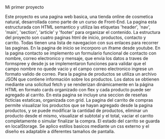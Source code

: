 Mi primer proyecto

Este proyecto es una pagina web basica, una tienda online de cosmetica natural, desarrollada como parte de un curso de Front-End.
La pagina esta estructurada con HTML semantico y utiliza las etiquetas 'header', 'nav', 'main', 'section', 'article' y 'footer' para organizar el contenido.
La estructura del proyecto son cuatro paginas html de inicio, productos, contacto y carrito. Todas tienen una lista de navegacion con sus enlaces para recorrer las paginas.
En la pagina de inicio se incorporo un iframe desde youtube.
En la pagina contacto se implemento un formulario funcional de contacto con nombre, correo electronico y mensaje, que envia los datos a traves de formspree y desde js se implementaron funciones para validar que el campo nombre no quede vacio y el campo correo electronico ingrese un formato valido de correo.
Para la pagina de productos se utiliza un archivo JSON que contiene información sobre los productos. Los datos se obtienen mediante una solicitud fetch y se renderizan dinámicamente en la página HTML en formato cards organizado con flex y cada producto puede ser agregado al carrito. En esta pagina se incluye una seccion de reseñas ficticias estaticas, organizada con grid.
La pagina del carrito de compras permite visualizar los productos que se hayan agregado desde la pagina productos, y se puede modificar la cantidad de productos, eliminar un producto desde el mismo, visualizar el subtotal y el total, vaciar el carrito completamente o simular finalizar la compra. El estado del carrito se guarda en localStorage.
Se aplico estilos basicos mediante un css externo y el diseño es adaptable a diferentes tamaños de pantalla.

